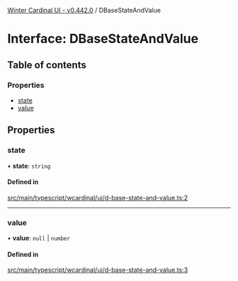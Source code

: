 [Winter Cardinal UI - v0.442.0](../index.md) / DBaseStateAndValue

# Interface: DBaseStateAndValue

## Table of contents

### Properties

- [state](DBaseStateAndValue.md#state)
- [value](DBaseStateAndValue.md#value)

## Properties

### state

• **state**: `string`

#### Defined in

[src/main/typescript/wcardinal/ui/d-base-state-and-value.ts:2](https://github.com/winter-cardinal/winter-cardinal-ui/blob/v0.442.0/src/main/typescript/wcardinal/ui/d-base-state-and-value.ts#L2)

___

### value

• **value**: ``null`` \| `number`

#### Defined in

[src/main/typescript/wcardinal/ui/d-base-state-and-value.ts:3](https://github.com/winter-cardinal/winter-cardinal-ui/blob/v0.442.0/src/main/typescript/wcardinal/ui/d-base-state-and-value.ts#L3)
